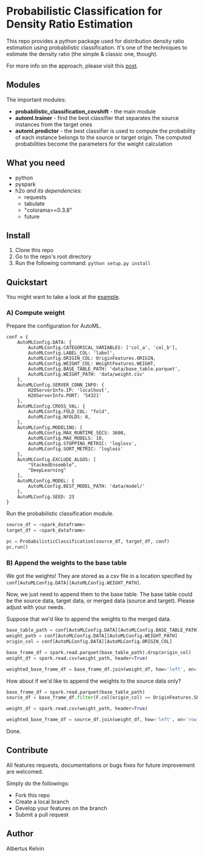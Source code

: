 # Probabilistic Classification for Density Ratio Estimation

This repo provides a python package used for distribution density ratio estimation using probabilistic classification. It's one of the techniques to estimate the density ratio (the simple & classic one, though).

For more info on the approach, please visit this <a href="https://albertusk95.github.io/posts/2020/03/density-ratio-estimation-probabilistic-classification/">post</a>.

## Modules

The important modules:

<ul>
  <li><b>probabilistic_classification_covshift</b> - the main module</li>
  <li><b>automl.trainer</b> - find the best classifier that separates the source instances from the target ones</li>
  <li><b>automl.predictor</b> - the best classifier is used to compute the probability of each instance belongs to the source or target origin. The computed probabilities become the parameters for the weight calculation</li>
</ul>

## What you need

<ul>
  <li>python</li>
  <li>pyspark</li>
  <li>h2o <i>and its dependencies:</i>
  <ul>
    <li>requests</li>
    <li>tabulate</li>
    <li>"colorama>=0.3.8"</li>
    <li>future</li>
  </ul>
  </li>
</ul>

## Install

1. Clone this repo
2. Go to the repo's root directory
3. Run the following command: `python setup.py install`

## Quickstart

You might want to take a look at the <a href="https://github.com/albertusk95/probabilistic-covshift/tree/master/example">example</a>.

### A) Compute weight

Prepare the configuration for AutoML.

```
conf = {
    AutoMLConfig.DATA: {
        AutoMLConfig.CATEGORICAL_VARIABLES: ['col_a', 'col_b'],
        AutoMLConfig.LABEL_COL: 'label',
        AutoMLConfig.ORIGIN_COL: OriginFeatures.ORIGIN,
        AutoMLConfig.WEIGHT_COL: WeightFeatures.WEIGHT,
        AutoMLConfig.BASE_TABLE_PATH: 'data/base_table.parquet',
        AutoMLConfig.WEIGHT_PATH: 'data/weight.csv'
    },
    AutoMLConfig.SERVER_CONN_INFO: {
        H2OServerInfo.IP: 'localhost',
        H2OServerInfo.PORT: '54321'
    },
    AutoMLConfig.CROSS_VAL: {
        AutoMLConfig.FOLD_COL: "fold",
        AutoMLConfig.NFOLDS: 8,
    },
    AutoMLConfig.MODELING: {
        AutoMLConfig.MAX_RUNTIME_SECS: 3600,
        AutoMLConfig.MAX_MODELS: 10,
        AutoMLConfig.STOPPING_METRIC: 'logloss',
        AutoMLConfig.SORT_METRIC: 'logloss'
    },
    AutoMLConfig.EXCLUDE_ALGOS: [
        "StackedEnsemble",
        "DeepLearning"
    ],
    AutoMLConfig.MODEL: {
        AutoMLConfig.BEST_MODEL_PATH: 'data/model/'
    },
    AutoMLConfig.SEED: 23
}
```

Run the probabilistic classification module.

```python
source_df = <spark_dataframe>
target_df = <spark_dataframe>

pc = ProbabilisticClassification(source_df, target_df, conf)
pc.run()
```

### B) Append the weights to the base table

We got the weights! They are stored as a csv file in a location specified by `conf[AutoMLConfig.DATA][AutoMLConfig.WEIGHT_PATH]`.

Now, we just need to append them to the base table. The base table could be the source data, target data, or merged data (source and target). Please adjust with your needs.

Suppose that we'd like to append the weights to the merged data.

```python
base_table_path = conf[AutoMLConfig.DATA][AutoMLConfig.BASE_TABLE_PATH]
weight_path = conf[AutoMLConfig.DATA][AutoMLConfig.WEIGHT_PATH]
origin_col = conf[AutoMLConfig.DATA][AutoMLConfig.ORIGIN_COL]

base_frame_df = spark.read.parquet(base_table_path).drop(origin_col)
weight_df = spark.read.csv(weight_path, header=True)

weighted_base_frame_df = base_frame_df.join(weight_df, how='left', on='row_id').drop('row_id')
```

How about if we'd like to append the weights to the source data only?

```python
base_frame_df = spark.read.parquet(base_table_path)
source_df = base_frame_df.filter(F.col(origin_col) == OriginFeatures.SOURCE)

weight_df = spark.read.csv(weight_path, header=True)

weighted_base_frame_df = source_df.join(weight_df, how='left', on='row_id').drop('row_id')
```

Done.

## Contribute

All features requests, documentations or bugs fixes for future improvement are welcomed.

Simply do the followings:

<ul>
  <li>Fork this repo</li>
  <li>Create a local branch</li>
  <li>Develop your features on the branch</li>
  <li>Submit a pull request</li>
</ul>

## Author

Albertus Kelvin
